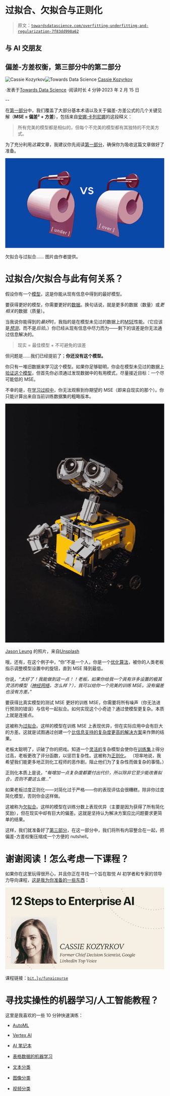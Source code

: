 # 过拟合、欠拟合与正则化

> 原文：[`towardsdatascience.com/overfitting-underfitting-and-regularization-7f83dd998a62`](https://towardsdatascience.com/overfitting-underfitting-and-regularization-7f83dd998a62)

## 与 AI 交朋友

## 偏差-方差权衡，第三部分中的第二部分

[](https://kozyrkov.medium.com/?source=post_page-----7f83dd998a62--------------------------------)![Cassie Kozyrkov](https://kozyrkov.medium.com/?source=post_page-----7f83dd998a62--------------------------------)[](https://towardsdatascience.com/?source=post_page-----7f83dd998a62--------------------------------)![Towards Data Science](https://towardsdatascience.com/?source=post_page-----7f83dd998a62--------------------------------) [Cassie Kozyrkov](https://kozyrkov.medium.com/?source=post_page-----7f83dd998a62--------------------------------)

·发表于[Towards Data Science](https://towardsdatascience.com/?source=post_page-----7f83dd998a62--------------------------------) ·阅读时长 4 分钟·2023 年 2 月 15 日

--

在[第一部分](http://bit.ly/quaesita_bivar1)中，我们覆盖了大部分基本术语以及关于偏差-方差公式的几个关键见解（**MSE = 偏差² + 方差**），包括来自[安娜·卡列尼娜](https://www.goodreads.com/work/quotes/2507928)的这段释义：

> 所有完美的模型都是相似的，但每个不完美的模型都有其独特的不完美方式。

为了充分利用*这篇*文章，我建议你先阅读[第一部分](http://bit.ly/quaesita_bivar1)，确保你为吸收这篇文章做好了准备。

![](img/6073e1755019bc63fad47ad5d1bed129.png)

欠拟合与过拟合…… 图片由作者提供。

# 过拟合/欠拟合与此有何关系？

假设你有一个[模型](http://bit.ly/quaesita_emperorm)，这是你能从现有信息中得到的最好模型。

要获得更好的模型，你需要更好的[数据](http://bit.ly/quaesita_hist)。换句话说，就是更多的数据（数量）或*更相关*的数据（质量）。

当我说你能得到的*最好*时，我指的是在模型未见过的数据上的[MSE](http://bit.ly/quaesita_msefav)性能。（它应该是[*预测*](http://bit.ly/quaesita_parrot)，而不是*后验*。）你已经从现有信息中尽力而为——剩下的误差是你无法通过信息解决的。

> 现实 = 最佳模型 + 不可避免的误差

但问题是……我们已经提前了；**你还没有这个模型。**

你只有一堆旧数据来学习这个模型。如果你足够聪明，你会在模型未见过的数据上[验证这个模型](http://bit.ly/quaesita_idiot)，但首先你必须通过发现数据中的有用模式，尽量接近目标：一个尽可能低的 MSE。

不幸的是，在[学习过程中](http://bit.ly/quaesita_mrbean)，你无法观察到你期望的 MSE（即来自现实的那个）。你只能计算出来自当前训练数据集的粗略版本。

![](img/c20873c3f1bfa1837ca701dc6174fbfd.png)

[Jason Leung](https://unsplash.com/@ninjason?utm_source=medium&utm_medium=referral) 的照片，来自[Unsplash](https://unsplash.com/?utm_source=medium&utm_medium=referral)

哦，还有，在这个例子中，“你”不是一个人，你是一个[优化算法](http://bit.ly/mfml_045)，被你的人类老板指示调整模型设置中的旋钮，直到 MSE 降到最低。

你说，*“太好了！我能做到这一点！！老板，如果你给我一个具有许多设置的极其灵活的模型（*[*神经网络*](http://bit.ly/quaesita_emperor)*，怎么样？），我可以给你一个完美的训练 MSE。没有偏差也没有方差。”*

要获得比真实模型的测试 MSE 更好的训练 MSE，你需要将所有噪声（你无法进行预测的错误）与信号一起拟合。如何实现这个小奇迹？通过使模型更复杂。本质上就是连接点。

这被称为[过拟合](http://bit.ly/quaesita_sydd)。这样的模型在训练 MSE 上表现优异，但在实际应用中会有巨大的方差。这就是试图通过创建一个[比信息支持的复杂度更高的解决方案](http://bit.ly/mfml_049)来作弊的结果。

老板太聪明了，识破了你的把戏。知道一个[灵活的](http://bit.ly/quaesita_emperor)复杂模型会使你在[训练集](http://bit.ly/quaesita_mrbean)上得分过高，老板更改了评分函数，以惩罚复杂性。这被称为[正则化](http://bit.ly/quaesita_059)。 （坦率地说，我希望我们能更多地正则化工程师的恶作剧，阻止他们为了复杂性而做复杂的事情。）

正则化本质上是说，*“每增加一点复杂度都要付出代价，所以除非它至少能改善拟合，否则不要这么做…”*

如果老板过度正则化——对简化过于严格——你的表现评估会很糟糕，除非你过度简化模型，否则你会这样做。

这被称为[欠拟合](http://bit.ly/mfml_050)。这样的模型在训练分数上表现优异（主要是因为获得了所有简化奖励），但在现实中却有巨大的偏差。这就是坚持认为解决方案应比问题要求更简单的结果。

这样，我们就准备好了[第三部分](http://bit.ly/quaesita_bivar3)，在这一部分中，我们将所有内容整合在一起，把偏差-方差权衡压缩成一个方便的 nutshell。

# 谢谢阅读！怎么考虑一下课程？

如果你在这里玩得很开心，并且你正在寻找一个旨在取悦 AI 初学者和专家的领导力导向课程，[这是我为你准备的一些东西](https://bit.ly/funaicourse)：

![](img/300b5280620ea948fc3dbffb708084d4.png)

课程链接：[`bit.ly/funaicourse`](https://bit.ly/funaicourse)

# 寻找实操性的机器学习/人工智能教程？

这里是我喜欢的一些 10 分钟快速演练：

+   [AutoML](https://console.cloud.google.com/?walkthrough_id=automl_quickstart)

+   [Vertex AI](https://bit.ly/kozvertex)

+   [AI 笔记本](https://bit.ly/kozvertexnotebooks)

+   [表格数据的机器学习](https://bit.ly/kozvertextables)

+   [文本分类](https://bit.ly/kozvertextext)

+   [图像分类](https://bit.ly/kozverteximage)

+   [视频分类](https://bit.ly/kozvertexvideo)
